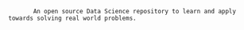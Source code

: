 
           An open source Data Science repository to learn and apply towards solving real world problems.
